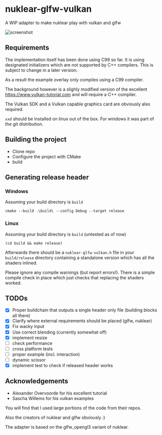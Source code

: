# nuklear-glfw-vulkan

A WIP adapter to make nuklear play with vulkan and glfw

![screenshot](http://m0ppers.github.io/nuklear-vulkan.png)

## Requirements

The implementation itself has been done using C99 so far. It is using
designated initializers which are not supported by C++ compilers.
This is subject to change in a later version.

As a result the example overlay only compiles using a C99 compiler.

The background however is a slighly modified version of the
excellent https://www.vulkan-tutorial.com and will require a C++ compiler.

The Vulkan SDK and a Vulkan capable graphics card are obviously also required.

`xxd` should be installed on linux out of the box. For windows it was part of the git distribution.

## Building the project

- Clone repo
- Configure the project with CMake
- build

## Generating release header

### Windows

Assuming your build directory is `build`

```
cmake --build .\build\ --config Debug --target release
```

### Linux

Assuming your build directory is `build` (untested as of now)

```
(cd build && make release)
```

Afterwards there should be a `nuklear-glfw-vulkan.h` file in your `build/release` directory
containing a standalone version which has all the shaders inlined.

Please ignore any compile warnings (but report errors!). There is a simple compile check
in place which just checks that replacing the shaders worked.

## TODOs

- [x] Proper buildchain that outputs a single header only file (building blocks all there)
- [x] Clarify where external requirements should be placed (glfw, nuklear)
- [x] Fix wacky input
- [x] Use correct blending (currently somewhat off)
- [x] implement resize
- [ ] check performance
- [ ] cross platform tests
- [ ] proper example (incl. interaction)
- [ ] dynamic scissor
- [x] implement test to check if released header works

## Acknowledgements

- Alexander Overvoorde for his excellent tutorial
- Sascha Willems for his vulkan examples

You will find that I used large portions of the code from their repos.

Also the creators of nuklear and glfw obviously :)

The adapter is based on the glfw_opengl3 variant of nuklear.
